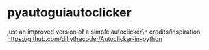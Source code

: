 # pyautoguiautoclicker
  just an improved version of a simple autoclicker\n
    credits/inspiration: https://github.com/dillythecoder/Autoclicker-in-python
